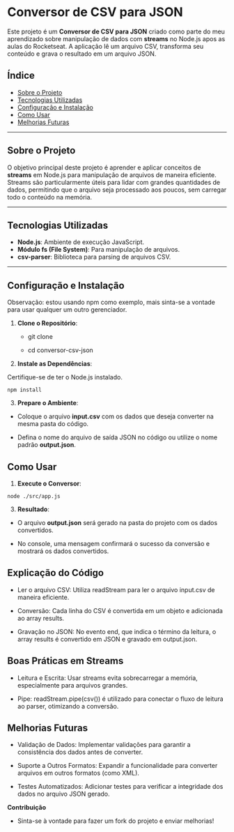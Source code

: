 # Conversor de CSV para JSON

Este projeto é um **Conversor de CSV para JSON** criado como parte do meu aprendizado sobre manipulação de dados com **streams** no Node.js apos as aulas do Rocketseat. A aplicação lê um arquivo CSV, transforma seu conteúdo e grava o resultado em um arquivo JSON.

## Índice

- [Sobre o Projeto](#sobre-o-projeto)
- [Tecnologias Utilizadas](#tecnologias-utilizadas)
- [Configuração e Instalação](#configuração-e-instalação)
- [Como Usar](#como-usar)
- [Melhorias Futuras](#melhorias-futuras)

---

## Sobre o Projeto

O objetivo principal deste projeto é aprender e aplicar conceitos de **streams** em Node.js para manipulação de arquivos de maneira eficiente. Streams são particularmente úteis para lidar com grandes quantidades de dados, permitindo que o arquivo seja processado aos poucos, sem carregar todo o conteúdo na memória.

---

## Tecnologias Utilizadas

- **Node.js**: Ambiente de execução JavaScript.
- **Módulo fs (File System)**: Para manipulação de arquivos.
- **csv-parser**: Biblioteca para parsing de arquivos CSV.

---

## Configuração e Instalação
  Observação: estou usando npm como exemplo, mais sinta-se a vontade para usar qualquer um outro gerenciador.

  1. **Clone o Repositório**:
  
     * git clone 
     
     * cd conversor-csv-json
     
  2. **Instale as Dependências**:
  
  Certifique-se de ter o Node.js instalado.
    
    npm install
  
  3. **Prepare o Ambiente**:

  * Coloque o arquivo **input.csv** com os dados que deseja converter na mesma pasta do código.
    
  * Defina o nome do arquivo de saída JSON no código ou utilize o nome padrão **output.json**.

## Como Usar

  1. **Execute o Conversor**:
  
    node ./src/app.js
     
  3. **Resultado**:
     
  * O arquivo **output.json** será gerado na pasta do projeto com os dados convertidos.
      
  * No console, uma mensagem confirmará o sucesso da conversão e mostrará os dados convertidos.

## Explicação do Código

  * Ler o arquivo CSV: Utiliza readStream para ler o arquivo input.csv de maneira eficiente.
    
  * Conversão: Cada linha do CSV é convertida em um objeto e adicionada ao array results.
    
  * Gravação no JSON: No evento end, que indica o término da leitura, o array results é convertido em JSON e gravado em output.json.

## Boas Práticas em Streams

  * Leitura e Escrita: Usar streams evita sobrecarregar a memória, especialmente para arquivos grandes.
    
  * Pipe: readStream.pipe(csv()) é utilizado para conectar o fluxo de leitura ao parser, otimizando a conversão.

## Melhorias Futuras

  * Validação de Dados: Implementar validações para garantir a consistência dos dados antes de converter.
    
  * Suporte a Outros Formatos: Expandir a funcionalidade para converter arquivos em outros formatos (como XML).
    
  * Testes Automatizados: Adicionar testes para verificar a integridade dos dados no arquivo JSON gerado.




**Contribuição**
* Sinta-se à vontade para fazer um fork do projeto e enviar  melhorias!
